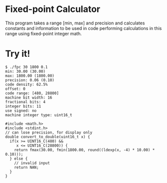 # Fixed-point Calculator

This program takes a range [min, max] and precision and calculates constants and information to be used in code performing calculations in this range using fixed-point integer math.

# Try it!

    $ ./fpc 30 1800 0.1
    min: 30.00 (30.00)
    max: 1800.00 (1800.00)
    precision: 0.06 (0.10)
    code density: 62.5%
    offset: 0
    code range: [480, 28800]
    machine bit width: 16
    fractional bits: 4
    integer bits: 11
    use signed: no
    machine integer type: uint16_t
    
    #include <math.h>
    #include <stdint.h>
    // can lose precision, for display only
    double convert_to_double(uint16_t x) {
      if(x >= UINT16_C(480) &&
         x <= UINT16_C(28800)) {
        return fmax(30.00, fmin(1800.00, round((ldexp(x, -4) * 10.00) * 0.10)));
      } else {
        // invalid input
        return NAN;
      }
    }